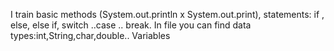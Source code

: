 I train basic methods (System.out.println x System.out.print), statements: if , else, else if, switch ..case .. break.
In file you can find data types:int,String,char,double..
Variables
